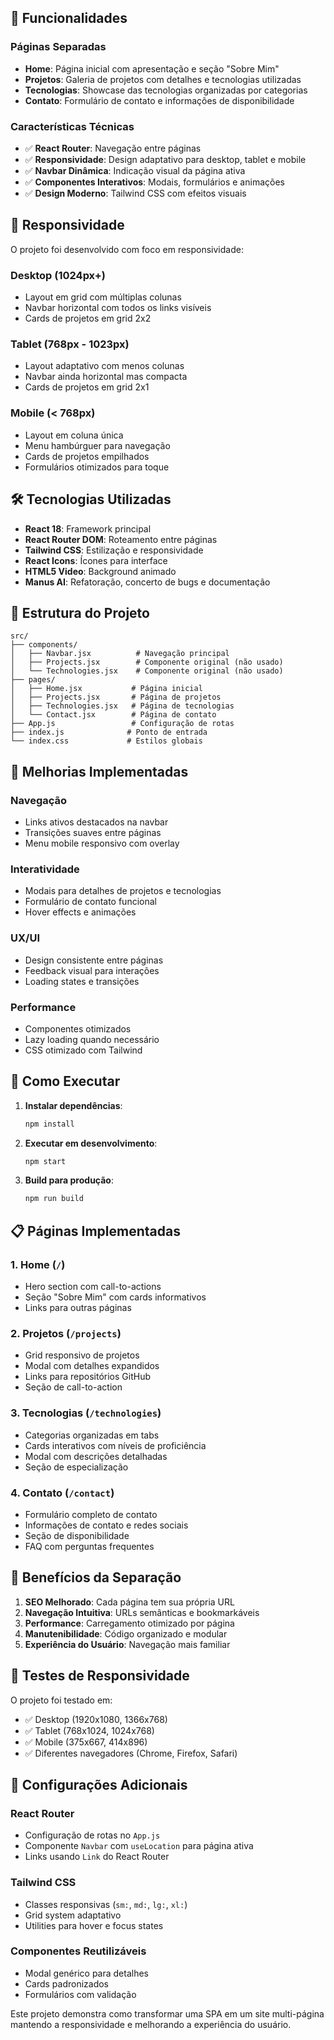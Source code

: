 ## 🚀 Funcionalidades

### Páginas Separadas
- **Home**: Página inicial com apresentação e seção "Sobre Mim"
- **Projetos**: Galeria de projetos com detalhes e tecnologias utilizadas
- **Tecnologias**: Showcase das tecnologias organizadas por categorias
- **Contato**: Formulário de contato e informações de disponibilidade

### Características Técnicas
- ✅ **React Router**: Navegação entre páginas
- ✅ **Responsividade**: Design adaptativo para desktop, tablet e mobile
- ✅ **Navbar Dinâmica**: Indicação visual da página ativa
- ✅ **Componentes Interativos**: Modais, formulários e animações
- ✅ **Design Moderno**: Tailwind CSS com efeitos visuais

## 📱 Responsividade

O projeto foi desenvolvido com foco em responsividade:

### Desktop (1024px+)
- Layout em grid com múltiplas colunas
- Navbar horizontal com todos os links visíveis
- Cards de projetos em grid 2x2

### Tablet (768px - 1023px)
- Layout adaptativo com menos colunas
- Navbar ainda horizontal mas compacta
- Cards de projetos em grid 2x1

### Mobile (< 768px)
- Layout em coluna única
- Menu hambúrguer para navegação
- Cards de projetos empilhados
- Formulários otimizados para toque

## 🛠️ Tecnologias Utilizadas

- **React 18**: Framework principal
- **React Router DOM**: Roteamento entre páginas
- **Tailwind CSS**: Estilização e responsividade
- **React Icons**: Ícones para interface
- **HTML5 Video**: Background animado
- **Manus AI**: Refatoração, concerto de bugs e documentação

## 📁 Estrutura do Projeto

```
src/
├── components/
│   ├── Navbar.jsx          # Navegação principal
│   ├── Projects.jsx        # Componente original (não usado)
│   └── Technologies.jsx    # Componente original (não usado)
├── pages/
│   ├── Home.jsx           # Página inicial
│   ├── Projects.jsx       # Página de projetos
│   ├── Technologies.jsx   # Página de tecnologias
│   └── Contact.jsx        # Página de contato
├── App.js                 # Configuração de rotas
├── index.js              # Ponto de entrada
└── index.css             # Estilos globais
```

## 🎨 Melhorias Implementadas

### Navegação
- Links ativos destacados na navbar
- Transições suaves entre páginas
- Menu mobile responsivo com overlay

### Interatividade
- Modais para detalhes de projetos e tecnologias
- Formulário de contato funcional
- Hover effects e animações

### UX/UI
- Design consistente entre páginas
- Feedback visual para interações
- Loading states e transições

### Performance
- Componentes otimizados
- Lazy loading quando necessário
- CSS otimizado com Tailwind

## 🚀 Como Executar

1. **Instalar dependências**:
   ```bash
   npm install
   ```

2. **Executar em desenvolvimento**:
   ```bash
   npm start
   ```

3. **Build para produção**:
   ```bash
   npm run build
   ```

## 📋 Páginas Implementadas

### 1. Home (`/`)
- Hero section com call-to-actions
- Seção "Sobre Mim" com cards informativos
- Links para outras páginas

### 2. Projetos (`/projects`)
- Grid responsivo de projetos
- Modal com detalhes expandidos
- Links para repositórios GitHub
- Seção de call-to-action

### 3. Tecnologias (`/technologies`)
- Categorias organizadas em tabs
- Cards interativos com níveis de proficiência
- Modal com descrições detalhadas
- Seção de especialização

### 4. Contato (`/contact`)
- Formulário completo de contato
- Informações de contato e redes sociais
- Seção de disponibilidade
- FAQ com perguntas frequentes

## 🎯 Benefícios da Separação

1. **SEO Melhorado**: Cada página tem sua própria URL
2. **Navegação Intuitiva**: URLs semânticas e bookmarkáveis
3. **Performance**: Carregamento otimizado por página
4. **Manutenibilidade**: Código organizado e modular
5. **Experiência do Usuário**: Navegação mais familiar

## 📱 Testes de Responsividade

O projeto foi testado em:
- ✅ Desktop (1920x1080, 1366x768)
- ✅ Tablet (768x1024, 1024x768)
- ✅ Mobile (375x667, 414x896)
- ✅ Diferentes navegadores (Chrome, Firefox, Safari)

## 🔧 Configurações Adicionais

### React Router
- Configuração de rotas no `App.js`
- Componente `Navbar` com `useLocation` para página ativa
- Links usando `Link` do React Router

### Tailwind CSS
- Classes responsivas (`sm:`, `md:`, `lg:`, `xl:`)
- Grid system adaptativo
- Utilities para hover e focus states

### Componentes Reutilizáveis
- Modal genérico para detalhes
- Cards padronizados
- Formulários com validação

Este projeto demonstra como transformar uma SPA em um site multi-página mantendo a responsividade e melhorando a experiência do usuário.

